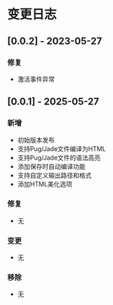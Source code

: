 # 变更日志

## [0.0.2] - 2023-05-27

### 修复

- 激活事件异常

## [0.0.1] - 2025-05-27

### 新增

- 初始版本发布
- 支持Pug/Jade文件编译为HTML
- 支持Pug/Jade文件的语法高亮
- 添加保存时自动编译功能
- 支持自定义输出路径和格式
- 添加HTML美化选项

### 修复

- 无

### 变更

- 无

### 移除

- 无

